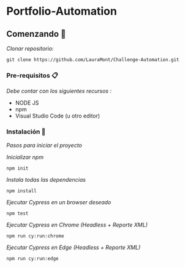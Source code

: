 # Portfolio-Automation

## Comenzando 🚀

_Clonar repositorio:_

```
git clone https://github.com/LauraMont/Challenge-Automation.git
```

### Pre-requisitos 📋

_Debe contar con los siguientes recursos :_

* NODE JS 
* npm
* Visual Studio Code (u otro editor)

### Instalación 🔧

_Pasos para iniciar el proyecto_

_Inicializar npm_

```
npm init
```

_Instala todas las dependencias_

```
npm install
```
_Ejecutar Cypress en un browser deseado_

```
npm test
```
_Ejecutar Cypress en Chrome (Headless + Reporte XML)_

```
npm run cy:run:chrome
```
_Ejecutar Cypress en Edge (Headless + Reporte XML)_

```
npm run cy:run:edge
```
